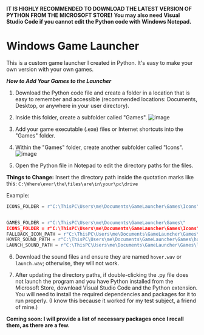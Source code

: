 **IT IS HIGHLY RECOMMENDED TO DOWNLOAD THE LATEST VERSION OF PYTHON FROM THE MICROSOFT STORE!** **You may also need Visual Studio Code if you cannot edit the Python code with Windows Notepad.**

# Windows Game Launcher
This is a custom game launcher I created in Python. It's easy to make your own version with your own games.

**_How to Add Your Games to the Launcher_**
1. Download the Python code file and create a folder in a location that is easy to remember and accessible (recommended locations: Documents, Desktop, or anywhere in your user directory).

2. Inside this folder, create a subfolder called "Games".
   ![image](https://github.com/user-attachments/assets/786b341e-aff9-4959-a880-c665fc5d1ca4)


4. Add your game executable (.exe) files or Internet shortcuts into the "Games" folder.

5. Within the "Games" folder, create another subfolder called "Icons".
![image](https://github.com/user-attachments/assets/a86b1ddc-7f7e-4310-b52f-29e721e00b54)


6. Open the Python file in Notepad to edit the directory paths for the files.

**Things to Change:**
Insert the directory path inside the quotation marks like this: 
`C:\Where\ever\the\files\are\in\your\pc\drive`

Example:
```python
ICONS_FOLDER = r"C:\ThisPC\Users\me\Documents\GameLauncher\Games\Icons"


GAMES_FOLDER = r"C:\ThisPC\Users\me\Documents\GameLauncher\Games\"
ICONS_FOLDER = r"C:\ThisPC\Users\me\Documents\GameLauncher\Games\Icons"
FALLBACK_ICON_PATH = r"C:\ThisPC\Users\me\Documents\GameLauncher\Games\Icons\fallback.png"  # Fallback icon image
HOVER_SOUND_PATH = r"C:\ThisPC\Users\me\Documents\GameLauncher\Games\hover.wav"
LAUNCH_SOUND_PATH = r"C:\ThisPC\Users\me\Documents\GameLauncher\Games\launch.wav"
```

6. Download the sound files and ensure they are named `hover.wav` or `launch.wav`; otherwise, they will not work.

8. After updating the directory paths, if double-clicking the .py file does not launch the program and you have Python installed from the Microsoft Store, download Visual Studio Code and the Python extension. You will need to install the required dependencies and packages for it to run properly. (I know this because it worked for my test subject, a friend of mine.)

**Coming soon: I will provide a list of necessary packages once I recall them, as there are a few.**
